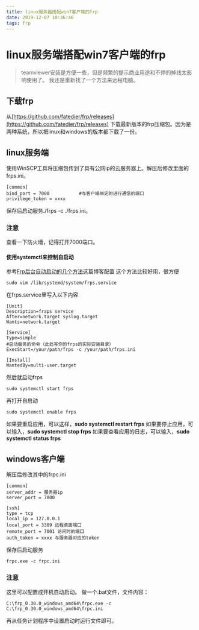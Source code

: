```yaml
---
title: linux服务器搭配win7客户端的frp
date: 2019-12-07 10:36:46
tags: frp
---
```


# linux服务端搭配win7客户端的frp
> teamviewer安装是方便一些，但是频繁的提示商业用途和不停的掉线太影响使用了。
> 我还是重新找了一个方法来远程电脑。

<!--more-->

## 下载frp
从[https://github.com/fatedier/frp/releases](https://github.com/fatedier/frp/releases) 下载最新版本的frp压缩包。因为是两种系统，所以把linux和windows的版本都下载了一份。

## linux服务端
使用WinSCP工具将压缩包传到了具有公网ip的云服务器上。解压后修改里面的frps.ini。
```
[common]
bind_port = 7000           #与客户端绑定的进行通信的端口
privilege_token = xxxx
```
保存后启动服务./frps -c ./frps.ini。
### 注意
查看一下防火墙，记得打开7000端口。
#### 使用systemctl来控制自启动
参考[Frp后台自动启动的几个方法](https://blog.csdn.net/x7418520/article/details/81077652)这篇博客配置
这个方法比较好用，很方便 
```
sudo vim /lib/systemd/system/frps.service 
```

在frps.service里写入以下内容
```
[Unit]
Description=fraps service
After=network.target syslog.target
Wants=network.target

[Service]
Type=simple
#启动服务的命令（此处写你的frps的实际安装目录）
ExecStart=/your/path/frps -c /your/path/frps.ini

[Install]
WantedBy=multi-user.target
```
然后就启动frps 
```
sudo systemctl start frps 
```
再打开自启动 
```
sudo systemctl enable frps
```

如果要重启应用，可以这样，**sudo systemctl restart frps**
如果要停止应用，可以输入，**sudo systemctl stop frps**
如果要查看应用的日志，可以输入，**sudo systemctl status frps**

## windows客户端
解压后修改其中的frpc.ini
```
[common]
server_addr = 服务器ip
server_port = 7000

[ssh]
type = tcp
local_ip = 127.0.0.1
local_port = 3389 远程桌面端口
remote_port = 7001 访问时的端口
auth_token = xxxx 与服务器对应的token
```
保存后启动服务
```
frpc.exe -c frpc.ini
```
### 注意
这里可以配置成开机自动启动。
做一个.bat文件，文件内容：
```
C:\frp_0.30.0_windows_amd64\frpc.exe -c C:\frp_0.30.0_windows_amd64\frpc.ini
```
再从任务计划程序中设置启动时运行文件即可。